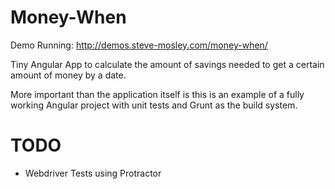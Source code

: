 Money-When
==========

Demo Running: http://demos.steve-mosley.com/money-when/

Tiny Angular App to calculate the amount of savings needed to get a certain amount of money by a date.

More important than the application itself is this is an example of a fully working Angular project with unit tests and Grunt as the build system.

TODO
==========
* Webdriver Tests using Protractor
